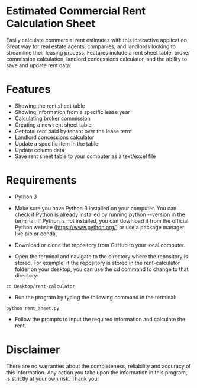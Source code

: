 # Estimated Commercial Rent Calculation Sheet

Easily calculate commercial rent estimates with this interactive application. Great way for real estate agents, companies, and landlords looking to streamline their leasing process. Features include a rent sheet table, broker commission calculation, landlord concessions calculator, and the ability to save and update rent data.

# Features
- Showing the rent sheet table
- Showing information from a specific lease year
- Calculating broker commission
- Creating a new rent sheet table
- Get total rent paid by tenant over the lease term
- Landlord concessions calculator
- Update a specific item in the table
- Update column data
- Save rent sheet table to your computer as a text/excel file

# Requirements

- Python 3

- Make sure you have Python 3 installed on your computer. You can check if Python is already installed by running python --version in the terminal. If Python is not installed, you can download it from the official Python website (https://www.python.org/) or use a package manager like pip or conda.

- Download or clone the repository from GitHub to your local computer.

- Open the terminal and navigate to the directory where the repository is stored. For example, if the repository is stored in the rent-calculator folder on your desktop, you can use the cd command to change to that directory:

```
cd Desktop/rent-calculator
```

- Run the program by typing the following command in the terminal:

```
python rent_sheet.py
```

- Follow the prompts to input the required information and calculate the rent.

# Disclaimer
There are no warranties about the completeness, reliability and accuracy of this information. Any action you take upon the information in this program, is strictly at your own risk. Thank you! 